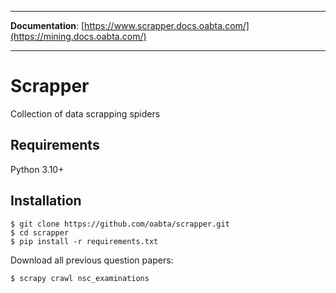 ----

**Documentation**: [https://www.scrapper.docs.oabta.com/](https://mining.docs.oabta.com/)

----

# Scrapper

Collection of data scrapping spiders

## Requirements

Python 3.10+

## Installation

```shell
$ git clone https://github.com/oabta/scrapper.git
$ cd scrapper
$ pip install -r requirements.txt
```

Download all previous question papers:

```shell
$ scrapy crawl nsc_examinations 
```
